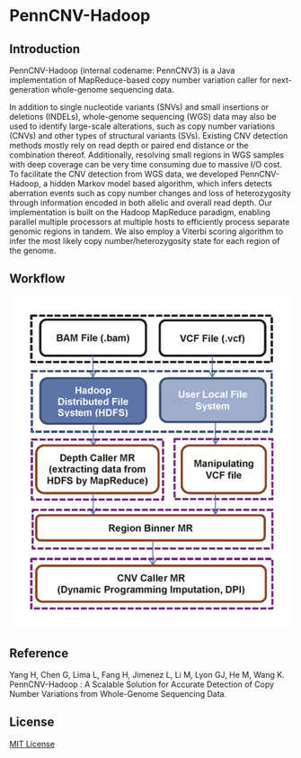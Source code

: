 # PennCNV-Hadoop

## Introduction

PennCNV-Hadoop (internal codename: PennCNV3) is a Java implementation of MapReduce-based copy number variation caller for next-generation whole-genome sequencing data.

In addition to single nucleotide variants (SNVs) and small insertions or deletions (INDELs), whole-genome sequencing (WGS) data may also be used to identify large-scale alterations, such as copy number variations (CNVs) and other types of structural variants (SVs).  Existing CNV detection methods mostly rely on read depth or paired end distance or the combination thereof.  Additionally, resolving small regions in WGS samples with deep coverage can be very time consuming due to massive I/O cost. To facilitate the CNV detection from WGS data, we developed PennCNV-Hadoop, a hidden Markov model based algorithm, which infers detects aberration events such as copy number changes and loss of heterozygosity through information encoded in both allelic and overall read depth.  Our implementation is built on the Hadoop MapReduce paradigm, enabling parallel multiple processors at multiple hosts to efficiently process separate genomic regions in tandem. We also employ a Viterbi scoring algorithm to infer the most likely copy number/heterozygosity state for each region of the genome. 

## Workflow

![PennCNV-Hadoop Workflow](docs/images/PennCNV3.png "PennCNV-Hadoop Workflow")

## Reference

Yang H, Chen G, Lima L, Fang H, Jimenez L, Li M, Lyon GJ, He M, Wang K. PennCNV-Hadoop : A Scalable Solution for Accurate Detection of Copy Number Variations from Whole-Genome Sequencing Data.

## License

[MIT License](http://wglab.mit-license.org)
